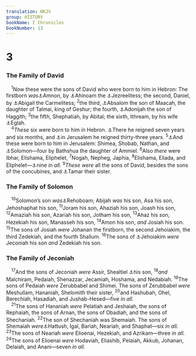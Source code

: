 ```yaml
---
translation: NKJV
group: HISTORY
bookName: I Chronicles 
bookNumber: 13
---
```


<div class="title"><h1>3</h1><h3>The Family of David</h3></div>
<span class="verse 1su_3_1"> <sup>1</sup>Now these were the sons of David who were born to him in Hebron: The firstborn <i>was</i><a data-toggle="tooltip" data-placement="bottom" title="2 Sam. 3:2–5">⚓</a>Amnon, by <a data-toggle="tooltip" data-placement="bottom" title="1 Sam. 25:43">⚓</a>Ahinoam the <a data-toggle="tooltip" data-placement="bottom" title="Josh. 15:56">⚓</a>Jezreelitess; the second, Daniel, by <a data-toggle="tooltip" data-placement="bottom" title="1 Sam. 25:39–42">⚓</a>Abigail the Carmelitess; </span>
<span class="verse 1su_3_2"><sup>2</sup>the third, <a data-toggle="tooltip" data-placement="bottom" title="2 Sam. 13:37; 15:1">⚓</a>Absalom the son of Maacah, the daughter of Talmai, king of Geshur; the fourth, <a data-toggle="tooltip" data-placement="bottom" title="1 Kin. 1:5">⚓</a>Adonijah the son of Haggith; </span>
<span class="verse 1su_3_3"><sup>3</sup>the fifth, Shephatiah, by Abital; the sixth, Ithream, by his wife <a data-toggle="tooltip" data-placement="bottom" title="2 Sam. 3:5">⚓</a>Eglah.<br/></span>
<span class="verse 1su_3_4"> <sup>4</sup><i>These</i> six were born to him in Hebron. <a data-toggle="tooltip" data-placement="bottom" title="2 Sam. 2:11">⚓</a>There he reigned seven years and six months, and <a data-toggle="tooltip" data-placement="bottom" title="2 Sam. 5:5">⚓</a>in Jerusalem he reigned thirty-three years. </span>
<span class="verse 1su_3_5"><sup>5</sup><a data-toggle="tooltip" data-placement="bottom" title="1 Chr. 14:4–7">⚓</a>And these were born to him in Jerusalem: Shimea, Shobab, Nathan, and <a data-toggle="tooltip" data-placement="bottom" title="2 Sam. 12:24, 25">⚓</a>Solomon—four by Bathshua the daughter of Ammiel. </span>
<span class="verse 1su_3_6"><sup>6</sup>Also <i>there</i> were Ibhar, Elishama, Eliphelet, </span>
<span class="verse 1su_3_7"><sup>7</sup>Nogah, Nepheg, Japhia, </span>
<span class="verse 1su_3_8"><sup>8</sup>Elishama, Eliada, and Eliphelet—<a data-toggle="tooltip" data-placement="bottom" title="2 Sam. 5:14–16">⚓</a>nine <i>in</i> <i>all.</i></span>
<span class="verse 1su_3_9"><sup>9</sup><i>These</i> <i>were</i> all the sons of David, besides the sons of the concubines, and <a data-toggle="tooltip" data-placement="bottom" title="2 Sam. 13:1">⚓</a>Tamar their sister.<br/></span>
<div class="title"><h3>The Family of Solomon</h3></div>
<span class="verse 1su_3_10"> <sup>10</sup>Solomon’s son <i>was</i><a data-toggle="tooltip" data-placement="bottom" title="1 Kin. 11:43; Matt. 1:7–10">⚓</a>Rehoboam; Abijah <i>was</i> his son, Asa his son, Jehoshaphat his son, </span>
<span class="verse 1su_3_11"><sup>11</sup>Joram his son, Ahaziah his son, Joash his son, </span>
<span class="verse 1su_3_12"><sup>12</sup>Amaziah his son, Azariah his son, Jotham his son, </span>
<span class="verse 1su_3_13"><sup>13</sup>Ahaz his son, Hezekiah his son, Manasseh his son, </span>
<span class="verse 1su_3_14"><sup>14</sup>Amon his son, <i>and</i> Josiah his son. </span>
<span class="verse 1su_3_15"><sup>15</sup>The sons of Josiah <i>were</i> Johanan the firstborn, the second Jehoiakim, the third Zedekiah, and the fourth Shallum. </span>
<span class="verse 1su_3_16"><sup>16</sup>The sons of <a data-toggle="tooltip" data-placement="bottom" title="Matt. 1:11">⚓</a>Jehoiakim <i>were</i> Jeconiah his son <i>and</i> Zedekiah his son.<br/></span>
<div class="title"><h3>The Family of Jeconiah</h3></div>
<span class="verse 1su_3_17"> <sup>17</sup>And the sons of Jeconiah <i>were</i> Assir, Shealtiel <a data-toggle="tooltip" data-placement="bottom" title="Matt. 1:12">⚓</a>his son, </span>
<span class="verse 1su_3_18"><sup>18</sup><i>and</i> Malchiram, Pedaiah, Shenazzar, Jecamiah, Hoshama, and Nedabiah. </span>
<span class="verse 1su_3_19"><sup>19</sup>The sons of Pedaiah <i>were</i> Zerubbabel and Shimei. The sons of Zerubbabel <i>were</i> Meshullam, Hananiah, Shelomith their sister, </span>
<span class="verse 1su_3_20"><sup>20</sup>and Hashubah, Ohel, Berechiah, Hasadiah, and Jushab-Hesed—five <i>in</i> <i>all.</i><br/></span>
<span class="verse 1su_3_21"> <sup>21</sup>The sons of Hananiah <i>were</i> Pelatiah and Jeshaiah, the sons of Rephaiah, the sons of Arnan, the sons of Obadiah, and the sons of Shechaniah. </span>
<span class="verse 1su_3_22"><sup>22</sup>The son of Shechaniah was Shemaiah. The sons of Shemaiah <i>were</i><a data-toggle="tooltip" data-placement="bottom" title="Ezra 8:2">⚓</a>Hattush, Igal, Bariah, Neariah, and Shaphat—six <i>in</i> <i>all.</i></span>
<span class="verse 1su_3_23"><sup>23</sup>The sons of Neariah <i>were</i> Elioenai, Hezekiah, and Azrikam—three <i>in</i> <i>all.</i></span>
<span class="verse 1su_3_24"><sup>24</sup>The sons of Elioenai <i>were</i> Hodaviah, Eliashib, Pelaiah, Akkub, Johanan, Delaiah, and Anani—seven <i>in</i> <i>all.</i><br/></span>
